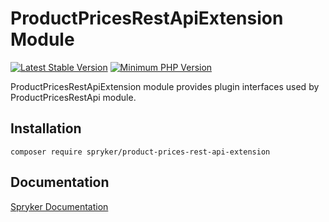 # ProductPricesRestApiExtension Module
[![Latest Stable Version](https://poser.pugx.org/spryker/product-prices-rest-api-extension/v/stable.svg)](https://packagist.org/packages/spryker/product-prices-rest-api-extension)
[![Minimum PHP Version](https://img.shields.io/badge/php-%3E%3D%207.4-8892BF.svg)](https://php.net/)

ProductPricesRestApiExtension module provides plugin interfaces used by ProductPricesRestApi module.

## Installation

```
composer require spryker/product-prices-rest-api-extension
```

## Documentation

[Spryker Documentation](https://documentation.spryker.com/module_guide/overview.htm)
